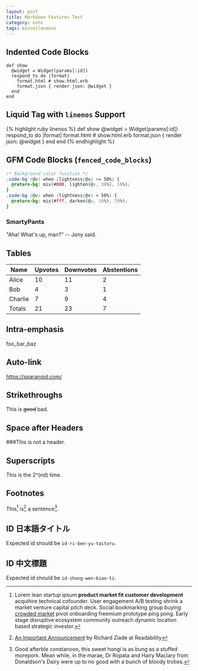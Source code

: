 ```yaml
---
layout: post
title: Markdown Features Test
category: note
tags: miscellaneous
---
```


## Indented Code Blocks

    def show
      @widget = Widget(params[:id])
      respond_to do |format|
        format.html # show.html.erb
        format.json { render json: @widget }
      end
    end

## Liquid Tag with `linenos` Support

{% highlight ruby linenos %}
def show
  @widget = Widget(params[:id])
  respond_to do |format|
    format.html # show.html.erb
    format.json { render json: @widget }
  end
end
{% endhighlight %}

## GFM Code Blocks (`fenced_code_blocks`)

```css
/* Background color function */
.code-bg (@v) when (lightness(@v) >= 50%) {
  @return-bg: mix(#000, lighten(@v, 30%), 10%);
}
.code-bg (@v) when (lightness(@v) < 50%) {
  @return-bg: mix(#fff, darken(@v, 10%), 70%);
}
```

### SmartyPants

"Aha! What's up, man?" -- Jony said.

## Tables

Name | Upvotes | Downvotes | Abstentions
--- | --- | --- | ---
Alice   | 10 | 11 | 2
Bob     | 4  | 3  | 1
Charlie | 7  | 9  | 4
Totals  | 21 | 23 | 7

## Intra-emphasis

foo_bar_baz

## Auto-link

https://sparanoid.com/

## Strikethroughs

This is ~~good~~ bad.

## Space after Headers

###This is not a header.

## Superscripts

This is the 2^(nd) time.

## Footnotes

This[^1] is[^2] a sentence[^3].

## ID 日本語タイトル

Expected id should be `id-ri-ben-yu-taitoru`.

## ID 中文標題

Expected id should be `id-zhong-wen-biao-ti`.

[^1]: Lorem lean startup ipsum **product market fit customer development** acquihire technical cofounder. User engagement A/B testing shrink a market venture capital pitch deck. Social bookmarking group buying [crowded market](#) pivot onboarding freemium prototype ping pong. Early stage disruptive ecosystem community outreach dynamic location based strategic investor.

[^2]: [An Important Announcement](http://blog.readability.com/2012/06/announcement/) by Richard Ziade at Readability

[^3]: Good afterble constanoon, this sweet hongi is as bung as a stuffed morepork. Mean while, in the marae, Dr Ropata and Hairy Maclary from Donaldson's Dairy were up to no good with a bunch of bloody troties.
